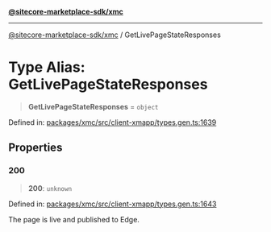 [**@sitecore-marketplace-sdk/xmc**](../README.md)

***

[@sitecore-marketplace-sdk/xmc](../README.md) / GetLivePageStateResponses

# Type Alias: GetLivePageStateResponses

> **GetLivePageStateResponses** = `object`

Defined in: [packages/xmc/src/client-xmapp/types.gen.ts:1639](https://github.com/Sitecore/sitecore-marketplace-sdk/blob/af886e6134b8d1079ef5b8ef70b7eb2f1d9c8aeb/packages/xmc/src/client-xmapp/types.gen.ts#L1639)

## Properties

### 200

> **200**: `unknown`

Defined in: [packages/xmc/src/client-xmapp/types.gen.ts:1643](https://github.com/Sitecore/sitecore-marketplace-sdk/blob/af886e6134b8d1079ef5b8ef70b7eb2f1d9c8aeb/packages/xmc/src/client-xmapp/types.gen.ts#L1643)

The page is live and published to Edge.
